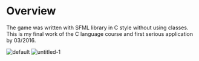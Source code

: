 # Overview
The game was written with SFML library in C style without using classes. This is my final work of the C language course and first serious application by 03/2016.

![default](https://user-images.githubusercontent.com/29663442/29425732-000c23d6-838d-11e7-984d-243248fc8bd4.PNG)
![untitled-1](https://user-images.githubusercontent.com/29663442/29425733-002b4f9a-838d-11e7-99d3-19cf345aaeea.png)

